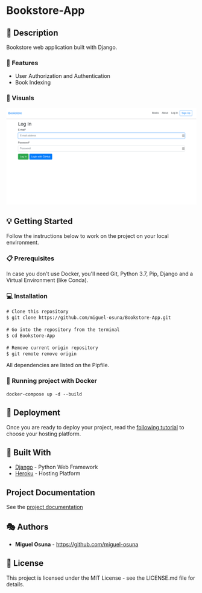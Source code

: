 # **Bookstore-App**

## :book: Description
Bookstore web application built with Django.

### :dart: Features
- User Authorization and Authentication
- Book Indexing

### :high_brightness: Visuals
![](staticfiles/images/bookstore_project_screen.png)

## :bulb: Getting Started
Follow the instructions below to work on the project on your local environment. 

### :clipboard: Prerequisites
In case you don't use Docker, you'll need Git, Python 3.7, Pip, Django and a Virtual Environment (like Conda).

### :computer: Installation
```
# Clone this repository
$ git clone https://github.com/miguel-osuna/Bookstore-App.git

# Go into the repository from the terminal
$ cd Bookstore-App

# Remove current origin repository
$ git remote remove origin
```

All dependencies are listed on the Pipfile.

### :whale2: Running project with Docker

```
docker-compose up -d --build
```

## :rocket: Deployment
Once you are ready to deploy your project, read the [following tutorial](https://djangostars.com/blog/top-django-compatible-hosting-services/) to choose your hosting platform.

## :wrench: Built With
- [Django](https://www.djangoproject.com/) - Python Web Framework 
- [Heroku](https://heroku.com/) - Hosting Platform

## Project Documentation
See the [project documentation ](https://github.com/miguel-osuna/Bookstore-App/wiki)

## :performing_arts: Authors
- **Miguel Osuna** - https://github.com/miguel-osuna

## :ledger: License
This project is licensed under the MIT License - see the LICENSE.md file for details.
